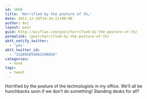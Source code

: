 ```yaml
---
id: 1668
title: 'Horrified by the posture of th…'
date: 2011-12-28T14:34:21+00:00
author: Avi
layout: post
guid: http://aviflax.com/post/horrified-by-the-posture-of-th/
permalink: /post/horrified-by-the-posture-of-th/
aktt_notify_twitter:
  - 'yes'
aktt_twitter_id:
  - "152095054662598656"
categories:
  - none
tags:
  - tweet
---
```

Horrified by the posture of the technologists in my office. We’ll all be hunchbacks soon if we don’t do something! Standing desks for all?